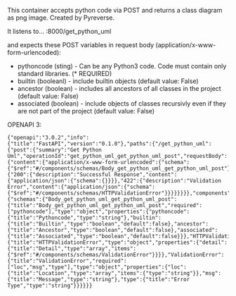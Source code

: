 This container accepts python code via POST and returns a class diagram as png image. Created by Pyreverse.

It listens to... :8000/get_python_uml

and expects these POST variables in request body (application/x-www-form-urlencoded):

* pythoncode (sting) - Can be any Python3 code. Code must contain only standard libraries. (* REQUIRED)
* builtin (booleanl) - include builtin objects (default value: False)
* ancestor (boolean) - includes all ancestors of all classes in the project (default value: False)
* associated (boolean) - include objects of classes recursivly even if they are not part of the project (default value: False)


OPENAPI 3:
```openapi
{"openapi":"3.0.2","info":{"title":"FastAPI","version":"0.1.0"},"paths":{"/get_python_uml":{"post":{"summary":"Get Python Uml","operationId":"get_python_uml_get_python_uml_post","requestBody":{"content":{"application/x-www-form-urlencoded":{"schema":{"$ref":"#/components/schemas/Body_get_python_uml_get_python_uml_post"}}},"required":true},"responses":{"200":{"description":"Successful Response","content":{"application/json":{"schema":{}}}},"422":{"description":"Validation Error","content":{"application/json":{"schema":{"$ref":"#/components/schemas/HTTPValidationError"}}}}}}}},"components":{"schemas":{"Body_get_python_uml_get_python_uml_post":{"title":"Body_get_python_uml_get_python_uml_post","required":["pythoncode"],"type":"object","properties":{"pythoncode":{"title":"Pythoncode","type":"string"},"builtin":{"title":"Builtin","type":"boolean","default":false},"ancestor":{"title":"Ancestor","type":"boolean","default":false},"associated":{"title":"Associated","type":"boolean","default":false}}},"HTTPValidationError":{"title":"HTTPValidationError","type":"object","properties":{"detail":{"title":"Detail","type":"array","items":{"$ref":"#/components/schemas/ValidationError"}}}},"ValidationError":{"title":"ValidationError","required":["loc","msg","type"],"type":"object","properties":{"loc":{"title":"Location","type":"array","items":{"type":"string"}},"msg":{"title":"Message","type":"string"},"type":{"title":"Error Type","type":"string"}}}}}}
```
